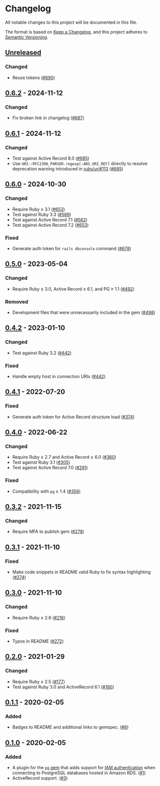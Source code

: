 # Changelog

All notable changes to this project will be documented in this file.

The format is based on [Keep a Changelog](https://keepachangelog.com/en/1.0.0/), and this project adheres to [Semantic Versioning](https://semver.org/spec/v2.0.0.html).

## [Unreleased]

### Changed
* Reuse tokens ([#690](https://github.com/haines/pg-aws_rds_iam/pull/690))

## [0.6.2] - 2024-11-12

### Changed
* Fix broken link in changelog ([#687](https://github.com/haines/pg-aws_rds_iam/pull/687))

## [0.6.1] - 2024-11-12

### Changed
* Test against Active Record 8.0 ([#685](https://github.com/haines/pg-aws_rds_iam/pull/685))
* Use `URI::RFC2396_PARSER.regexp[:ABS_URI_REF]` directly to resolve deprecation warning introduced in [ruby/uri#113](https://github.com/ruby/uri/pull/113) ([#685](https://github.com/haines/pg-aws_rds_iam/pull/685))

## [0.6.0] - 2024-10-30

### Changed
* Require Ruby ≥ 3.1 ([#653](https://github.com/haines/pg-aws_rds_iam/pull/653))
* Test against Ruby 3.3 ([#589](https://github.com/haines/pg-aws_rds_iam/pull/589))
* Test against Active Record 7.1 ([#562](https://github.com/haines/pg-aws_rds_iam/pull/562))
* Test against Active Record 7.2 ([#653](https://github.com/haines/pg-aws_rds_iam/pull/653))

### Fixed
* Generate auth token for `rails dbconsole` command ([#678](https://github.com/haines/pg-aws_rds_iam/pull/678))

## [0.5.0] - 2023-05-04

### Changed
* Require Ruby ≥ 3.0, Active Record ≥ 6.1, and PG ≥ 1.1 ([#492](https://github.com/haines/pg-aws_rds_iam/pull/492))

### Removed
* Development files that were unnecessarily included in the gem ([#498](https://github.com/haines/pg-aws_rds_iam/pull/498))

## [0.4.2] - 2023-01-10

### Changed
* Test against Ruby 3.2 ([#442](https://github.com/haines/pg-aws_rds_iam/pull/442))

### Fixed
* Handle empty host in connection URIs ([#442](https://github.com/haines/pg-aws_rds_iam/pull/442))

## [0.4.1] - 2022-07-20

### Fixed
* Generate auth token for Active Record structure load ([#374](https://github.com/haines/pg-aws_rds_iam/pull/374))

## [0.4.0] - 2022-06-22

### Changed
* Require Ruby ≥ 2.7 and Active Record ≥ 6.0 ([#360](https://github.com/haines/pg-aws_rds_iam/pull/360))
* Test against Ruby 3.1 ([#305](https://github.com/haines/pg-aws_rds_iam/pull/305))
* Test against Active Record 7.0 ([#291](https://github.com/haines/pg-aws_rds_iam/pull/291))

### Fixed
* Compatibility with `pg` ≥ 1.4 ([#356](https://github.com/haines/pg-aws_rds_iam/pull/356))

## [0.3.2] - 2021-11-15

### Changed
* Require MFA to publish gem ([#278](https://github.com/haines/pg-aws_rds_iam/pull/278))

## [0.3.1] - 2021-11-10

### Fixed
* Make code snippets in README valid Ruby to fix syntax highlighting ([#274](https://github.com/haines/pg-aws_rds_iam/pull/274))

## [0.3.0] - 2021-11-10

### Changed
* Require Ruby ≥ 2.6 ([#216](https://github.com/haines/pg-aws_rds_iam/pull/216))

### Fixed
* Typos in README ([#272](https://github.com/haines/pg-aws_rds_iam/pull/272))

## [0.2.0] - 2021-01-29

### Changed
* Require Ruby ≥ 2.5 ([#177](https://github.com/haines/pg-aws_rds_iam/pull/177))
* Test against Ruby 3.0 and ActiveRecord 6.1 ([#180](https://github.com/haines/pg-aws_rds_iam/pull/180))

## [0.1.1] - 2020-02-05

### Added
* Badges to README and additional links to gemspec. ([#6](https://github.com/haines/pg-aws_rds_iam/pull/6))

## [0.1.0] - 2020-02-05

### Added
* A plugin for the [`pg` gem](https://rubygems.org/gems/pg) that adds support for [IAM authentication](https://docs.aws.amazon.com/AmazonRDS/latest/UserGuide/UsingWithRDS.IAMDBAuth.html) when connecting to PostgreSQL databases hosted in Amazon RDS. ([#1](https://github.com/haines/pg-aws_rds_iam/pull/1))
* ActiveRecord support. ([#3](https://github.com/haines/pg-aws_rds_iam/pull/3))

[Unreleased]: https://github.com/haines/pg-aws_rds_iam/compare/v0.6.2...HEAD
[0.6.2]: https://github.com/haines/pg-aws_rds_iam/compare/v0.6.1...v0.6.2
[0.6.1]: https://github.com/haines/pg-aws_rds_iam/compare/v0.6.0...v0.6.1
[0.6.0]: https://github.com/haines/pg-aws_rds_iam/compare/v0.5.0...v0.6.0
[0.5.0]: https://github.com/haines/pg-aws_rds_iam/compare/v0.4.2...v0.5.0
[0.4.2]: https://github.com/haines/pg-aws_rds_iam/compare/v0.4.1...v0.4.2
[0.4.1]: https://github.com/haines/pg-aws_rds_iam/compare/v0.4.0...v0.4.1
[0.4.0]: https://github.com/haines/pg-aws_rds_iam/compare/v0.3.2...v0.4.0
[0.3.2]: https://github.com/haines/pg-aws_rds_iam/compare/v0.3.1...v0.3.2
[0.3.1]: https://github.com/haines/pg-aws_rds_iam/compare/v0.3.0...v0.3.1
[0.3.0]: https://github.com/haines/pg-aws_rds_iam/compare/v0.2.0...v0.3.0
[0.2.0]: https://github.com/haines/pg-aws_rds_iam/compare/v0.1.1...v0.2.0
[0.1.1]: https://github.com/haines/pg-aws_rds_iam/compare/v0.1.0...v0.1.1
[0.1.0]: https://github.com/haines/pg-aws_rds_iam/compare/64168051a8ef5f32a13632d8ef0b7da00d0056bc...v0.1.0
